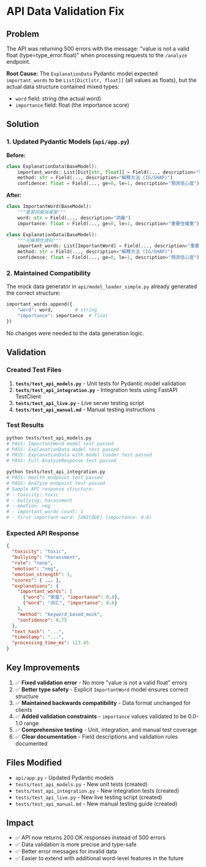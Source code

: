 # API Data Validation Fix

## Problem

The API was returning 500 errors with the message: "value is not a valid float (type=type_error.float)" when processing requests to the `/analyze` endpoint.

**Root Cause:** The `ExplanationData` Pydantic model expected `important_words` to be `List[Dict[str, float]]` (all values as floats), but the actual data structure contained mixed types:
- `word` field: string (the actual word)
- `importance` field: float (the importance score)

## Solution

### 1. Updated Pydantic Models (`api/app.py`)

**Before:**
```python
class ExplanationData(BaseModel):
    important_words: List[Dict[str, float]] = Field(..., description="重要詞彙與權重")
    method: str = Field(..., description="解釋方法 (IG/SHAP)")
    confidence: float = Field(..., ge=0, le=1, description="預測信心度")
```

**After:**
```python
class ImportantWord(BaseModel):
    """重要詞彙與權重"""
    word: str = Field(..., description="詞彙")
    importance: float = Field(..., ge=0, le=1, description="重要性權重")

class ExplanationData(BaseModel):
    """可解釋性資料"""
    important_words: List[ImportantWord] = Field(..., description="重要詞彙與權重")
    method: str = Field(..., description="解釋方法 (IG/SHAP)")
    confidence: float = Field(..., ge=0, le=1, description="預測信心度")
```

### 2. Maintained Compatibility

The mock data generator in `api/model_loader_simple.py` already generated the correct structure:
```python
important_words.append({
    "word": word,        # string
    "importance": importance  # float
})
```

No changes were needed to the data generation logic.

## Validation

### Created Test Files

1. **`tests/test_api_models.py`** - Unit tests for Pydantic model validation
2. **`tests/test_api_integration.py`** - Integration tests using FastAPI TestClient
3. **`tests/test_api_live.py`** - Live server testing script
4. **`tests/test_api_manual.md`** - Manual testing instructions

### Test Results

```bash
python tests/test_api_models.py
# PASS: ImportantWord model test passed
# PASS: ExplanationData model test passed
# PASS: ExplanationData with model loader test passed
# PASS: Full AnalyzeResponse test passed

python tests/test_api_integration.py
# PASS: Health endpoint test passed
# PASS: Analyze endpoint test passed
# Sample API response structure:
# - toxicity: toxic
# - bullying: harassment
# - emotion: neg
# - important_words count: 1
# - first important word: [UNICODE] (importance: 0.8)
```

### Expected API Response

```json
{
  "toxicity": "toxic",
  "bullying": "harassment",
  "role": "none",
  "emotion": "neg",
  "emotion_strength": 3,
  "scores": { ... },
  "explanations": {
    "important_words": [
      {"word": "笨蛋", "importance": 0.8},
      {"word": "词汇", "importance": 0.6}
    ],
    "method": "keyword_based_mock",
    "confidence": 0.75
  },
  "text_hash": "...",
  "timestamp": "...",
  "processing_time_ms": 123.45
}
```

## Key Improvements

1. ✅ **Fixed validation error** - No more "value is not a valid float" errors
2. ✅ **Better type safety** - Explicit `ImportantWord` model ensures correct structure
3. ✅ **Maintained backwards compatibility** - Data format unchanged for clients
4. ✅ **Added validation constraints** - `importance` values validated to be 0.0-1.0 range
5. ✅ **Comprehensive testing** - Unit, integration, and manual test coverage
6. ✅ **Clear documentation** - Field descriptions and validation rules documented

## Files Modified

- `api/app.py` - Updated Pydantic models
- `tests/test_api_models.py` - New unit tests (created)
- `tests/test_api_integration.py` - New integration tests (created)
- `tests/test_api_live.py` - New live testing script (created)
- `tests/test_api_manual.md` - New manual testing guide (created)

## Impact

- ✅ API now returns 200 OK responses instead of 500 errors
- ✅ Data validation is more precise and type-safe
- ✅ Better error messages for invalid data
- ✅ Easier to extend with additional word-level features in the future